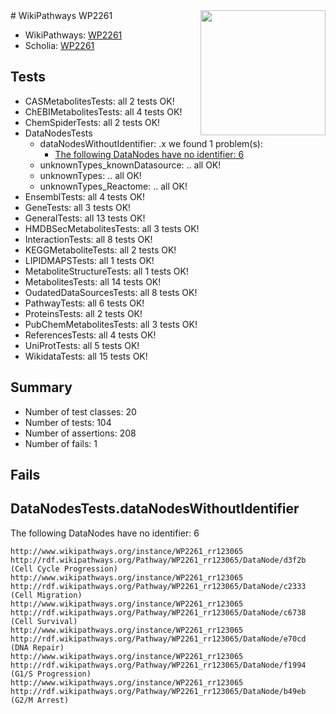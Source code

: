 <img style="float: right; width: 200px" src="https://upload.wikimedia.org/wikipedia/commons/thumb/8/83/Wplogo_with_text_500.png/640px-Wplogo_with_text_500.png" />
# WikiPathways WP2261

* WikiPathways: [WP2261](https://wikipathways.org/pathways/WP2261)
* Scholia: [WP2261](https://scholia.toolforge.org/wikipathways/WP2261)
## Tests
* CASMetabolitesTests: all 2 tests OK!
* ChEBIMetabolitesTests: all 4 tests OK!
* ChemSpiderTests: all 2 tests OK!
* DataNodesTests
    * dataNodesWithoutIdentifier: .x we found 1 problem(s):
        * [The following DataNodes have no identifier: 6](#d2d32fa5)
    * unknownTypes_knownDatasource: .. all OK!
    * unknownTypes: .. all OK!
    * unknownTypes_Reactome: .. all OK!
* EnsemblTests: all 4 tests OK!
* GeneTests: all 3 tests OK!
* GeneralTests: all 13 tests OK!
* HMDBSecMetabolitesTests: all 3 tests OK!
* InteractionTests: all 8 tests OK!
* KEGGMetaboliteTests: all 2 tests OK!
* LIPIDMAPSTests: all 1 tests OK!
* MetaboliteStructureTests: all 1 tests OK!
* MetabolitesTests: all 14 tests OK!
* OudatedDataSourcesTests: all 8 tests OK!
* PathwayTests: all 6 tests OK!
* ProteinsTests: all 2 tests OK!
* PubChemMetabolitesTests: all 3 tests OK!
* ReferencesTests: all 4 tests OK!
* UniProtTests: all 5 tests OK!
* WikidataTests: all 15 tests OK!


## Summary

* Number of test classes: 20
* Number of tests: 104
* Number of assertions: 208
* Number of fails: 1

## Fails

<a name="d2d32fa5" />

## DataNodesTests.dataNodesWithoutIdentifier

The following DataNodes have no identifier: 6
```
http://www.wikipathways.org/instance/WP2261_rr123065 http://rdf.wikipathways.org/Pathway/WP2261_rr123065/DataNode/d3f2b (Cell Cycle Progression)
http://www.wikipathways.org/instance/WP2261_rr123065 http://rdf.wikipathways.org/Pathway/WP2261_rr123065/DataNode/c2333 (Cell Migration)
http://www.wikipathways.org/instance/WP2261_rr123065 http://rdf.wikipathways.org/Pathway/WP2261_rr123065/DataNode/c6738 (Cell Survival)
http://www.wikipathways.org/instance/WP2261_rr123065 http://rdf.wikipathways.org/Pathway/WP2261_rr123065/DataNode/e70cd (DNA Repair)
http://www.wikipathways.org/instance/WP2261_rr123065 http://rdf.wikipathways.org/Pathway/WP2261_rr123065/DataNode/f1994 (G1/S Progression)
http://www.wikipathways.org/instance/WP2261_rr123065 http://rdf.wikipathways.org/Pathway/WP2261_rr123065/DataNode/b49eb (G2/M Arrest)
```

